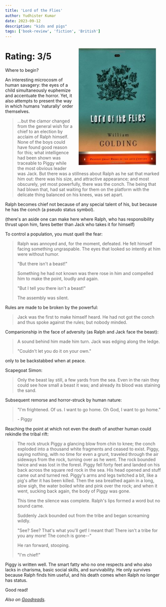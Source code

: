 ```yaml
---
title: 'Lord of the Flies'
author: Yudhister Kumar
date: 2023-09-12
description: "kids and pigs"
tags: ['book-review', 'fiction', 'British']
---
```


<img src="/images/lord-of-the-flies.jpg" style="float: right; margin: 16px;" width=250 />

# Rating: 3/5

Where to begin?

An interesting microcosm of human savagery: the eyes of a child simultaneously euphemize and accentuate the horror. Yet, it also attempts to present the way in which humans 'naturally' order themselves. 


> ...but the clamor changed from the general wish for a chief to an election by acclaim of Ralph himself. None of the boys could have found good reason for this; what intelligence had been shown was traceable to Piggy while the most obvious leader was Jack. But there was a stillness about Ralph as he sat that marked him out: there was his size, and attractive appearance; and most obscurely, yet most powerfully, there was the conch. The being that had blown that, had sat waiting for them on the platform with the delicate thing balanced on his knees, was set apart.

Ralph becomes chief not because of any special talent of his, but because he has the conch (a pseudo status symbol). 

(there's an aside one can make here where Ralph, who has responsibility thrust upon him, fares better than Jack who takes it for himself)

To control a population, you must quell the fear:

<blockquote>
Ralph was annoyed and, for the moment, defeated. He felt himself facing something ungraspable. The eyes that looked so intently at him were without humor.
 
"But there isn't a beast!"

Something he had not known was there rose in him and compelled him to make the point, loudly and again.

"But I tell you there isn't a beast!"

The assembly was silent.

</blockquote>

Rules are made to be broken by the powerful:

> Jack was the first to make himself heard. He had not got the conch and thus spoke against the rules; but nobody minded.

Companionship in the face of adversity (as Ralph and Jack face the beast):
<blockquote>
A sound behind him made him turn. Jack was edging along the ledge.

"Couldn't let you do it on your own."

</blockquote>
only to be backstabbed when at peace.

Scapegoat Simon:
<blockquote>

Only the beast lay still, a few yards from the sea. Even in the rain they could see how small a beast it was; and already its blood was staining the sand.

</blockquote>

Subsequent remorse and horror-struck by human nature:
<blockquote>
"I'm frightened. Of us. I want to go home. Oh God, I want to go home." 

\- Piggy

</blockquote>

Reaching the point at which not even the death of another human could rekindle the tribal rift:
<blockquote>
The rock struck Piggy a glancing blow from chin to knee; the conch exploded into a thousand white fragments and ceased to exist. Piggy, saying nothing, with no time for even a grunt, traveled through the air sideways from the rock, turning over as he went. The rock bounded twice and was lost in the forest. Piggy fell forty feet and landed on his back across the square red rock in the sea. His head opened and stuff came out and turned red. Piggy's arms and legs twitched a bit, like a pig's after it has been killed. Then the sea breathed again in a long, slow sigh, the water boiled white and pink over the rock; and when it went, sucking back again, the body of Piggy was gone.

This time the silence was complete. Ralph's lips formed a word but no sound came.

Suddenly Jack bounded out from the tribe and began screaming wildly.

"See? See? That's what you'll get! I meant that! There isn't a tribe for you any more! The conch is gone--"

He ran forward, stooping.

"I'm chief!"

</blockquote>

Piggy is written well. The smart fatty who no one respects and who also lacks in charisma, basic social skills, and survivability. He only survives because Ralph finds him useful, and his death comes when Ralph no longer has status. 

Good read!

*Also on [Goodreads](https://www.goodreads.com/review/show/5550699566).*
